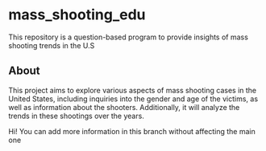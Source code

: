 # mass_shooting_edu
This repository is a question-based program to provide insights of mass shooting trends in the U.S
## About
This project aims to explore various aspects of mass shooting cases in the United States, including inquiries into the gender and age of the victims, as well as information about the shooters. Additionally, it will analyze the trends in these shootings over the years.

Hi! You can add more information in this branch without affecting the main one 
